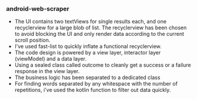 ### android-web-scraper

- The UI contains two textViews for single results each, and one recyclerview for a large blob of list. The recyclerview has been chosen to avoid blocking the UI and only render data according to the current scroll position.
- I've used fast-list to quickly inflate a functional recyclerview.
- The code design is powered by a view layer, interactor layer (viewModel) and a data layer.
- Using a sealed class called outcome to cleanly get a success or a failure response in the view layer.
- The business logic has been separated to a dedicated class
- For finding words separated by any whitespace with the number of repetitions, i've used the kotlin function to filter out data quickly.